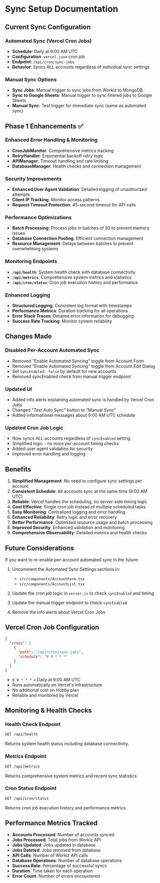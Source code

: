 # Sync Setup Documentation

## Current Sync Configuration

### Automated Sync (Vercel Cron Jobs)

- **Schedule**: Daily at 9:00 AM UTC
- **Configuration**: `vercel.json` cron job
- **Endpoint**: `/api/cron/sync-jobs`
- **Behavior**: Syncs ALL accounts regardless of individual sync settings

### Manual Sync Options

- **Sync Jobs**: Manual trigger to sync jobs from Workiz to MongoDB
- **Sync to Google Sheets**: Manual trigger to sync filtered jobs to Google Sheets
- **Manual Sync**: Test trigger for immediate sync (same as automated sync)

## Phase 1 Enhancements ✅

### Enhanced Error Handling & Monitoring

- **CronJobMonitor**: Comprehensive metrics tracking
- **RetryHandler**: Exponential backoff retry logic
- **APIManager**: Timeout handling and rate limiting
- **DatabaseManager**: Health checks and connection management

### Security Improvements

- **Enhanced User Agent Validation**: Detailed logging of unauthorized attempts
- **Client IP Tracking**: Monitor access patterns
- **Request Timeout Protection**: 45-second timeout for API calls

### Performance Optimizations

- **Batch Processing**: Process jobs in batches of 50 to prevent memory issues
- **Database Connection Pooling**: Efficient connection management
- **Resource Management**: Delays between batches to prevent overwhelming systems

### Monitoring Endpoints

- **`/api/health`**: System health check with database connectivity
- **`/api/metrics`**: Comprehensive system metrics and statistics
- **`/api/cron/status`**: Cron job execution history and performance

### Enhanced Logging

- **Structured Logging**: Consistent log format with timestamps
- **Performance Metrics**: Duration tracking for all operations
- **Error Stack Traces**: Detailed error information for debugging
- **Success Rate Tracking**: Monitor system reliability

## Changes Made

### Disabled Per-Account Automated Sync

- Removed "Enable Automated Syncing" toggle from Account Form
- Removed "Enable Automated Syncing" toggle from Account Edit Dialog
- Set `syncEnabled: false` by default for new accounts
- Removed syncEnabled check from manual trigger endpoint

### Updated UI

- Added info alerts explaining automated sync is handled by Vercel Cron Jobs
- Changed "Test Auto Sync" button to "Manual Sync"
- Added informational messages about 9:00 AM UTC schedule

### Updated Cron Job Logic

- Now syncs ALL accounts regardless of `syncEnabled` setting
- Simplified logic - no more per-account timing checks
- Added user agent validation for security
- Improved error handling and logging

## Benefits

1. **Simplified Management**: No need to configure sync settings per account
2. **Consistent Schedule**: All accounts sync at the same time (9:00 AM UTC)
3. **Reliable**: Vercel handles the scheduling, no server-side timing logic
4. **Cost Effective**: Single cron job instead of multiple scheduled tasks
5. **Easy Monitoring**: Centralized logging and error handling
6. **Enhanced Reliability**: Retry logic and error recovery
7. **Better Performance**: Optimized resource usage and batch processing
8. **Improved Security**: Enhanced validation and monitoring
9. **Comprehensive Observability**: Detailed metrics and health checks

## Future Considerations

If you want to re-enable per-account automated sync in the future:

1. Uncomment the Automated Sync Settings sections in:

   - `src/components/AccountForm.tsx`
   - `src/components/AccountList.tsx`

2. Update the cron job logic in `server.js` to check `syncEnabled` and timing

3. Update the manual trigger endpoint to check `syncEnabled`

4. Remove the info alerts about Vercel Cron Jobs

## Vercel Cron Job Configuration

```json
{
  "crons": [
    {
      "path": "/api/cron/sync-jobs",
      "schedule": "0 9 * * *"
    }
  ]
}
```

- `0 9 * * *` = Daily at 9:00 AM UTC
- Runs automatically on Vercel's infrastructure
- No additional cost on Hobby plan
- Reliable and monitored by Vercel

## Monitoring & Health Checks

### Health Check Endpoint

```bash
GET /api/health
```

Returns system health status including database connectivity.

### Metrics Endpoint

```bash
GET /api/metrics
```

Returns comprehensive system metrics and recent sync statistics.

### Cron Status Endpoint

```bash
GET /api/cron/status
```

Returns cron job execution history and performance metrics.

## Performance Metrics Tracked

- **Accounts Processed**: Number of accounts synced
- **Jobs Processed**: Total jobs from Workiz API
- **Jobs Updated**: Jobs updated in database
- **Jobs Deleted**: Jobs removed from database
- **API Calls**: Number of Workiz API calls
- **Database Operations**: Number of database operations
- **Success Rate**: Percentage of successful syncs
- **Duration**: Time taken for each operation
- **Error Count**: Number of errors encountered
